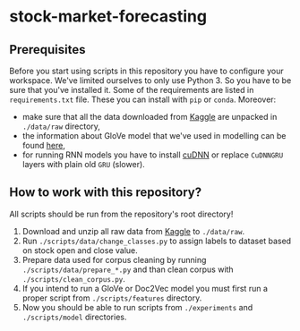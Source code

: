 # stock-market-forecasting

## Prerequisites
Before you start using scripts in this repository you have to configure your workspace. We've limited ourselves to only 
use Python 3. So you have to be sure that you've installed it. Some of the requirements are listed in `requirements.txt`
file. These you can install with `pip` or `conda`. Moreover:
* make sure that all the data downloaded from [Kaggle](https://www.kaggle.com/aaron7sun/stocknews) are unpacked in 
`./data/raw` directory,
* the information about GloVe model that we've used in modelling can be found 
[here](https://spacy.io/models/en#section-en_core_web_lg),
* for running RNN models you have to install [cuDNN](https://developer.nvidia.com/cudnn) or replace `CuDNNGRU` layers
with plain old `GRU` (slower).

## How to work with this repository?

All scripts should be run from the repository's root directory!

1. Download and unzip all raw data from [Kaggle](https://www.kaggle.com/aaron7sun/stocknews) to `./data/raw`.
2. Run `./scripts/data/change_classes.py` to assign labels to dataset based on stock open and close value.
3. Prepare data used for corpus cleaning by running `./scripts/data/prepare_*.py` and than clean corpus with 
`./scripts/clean_corpus.py`.
4. If you intend to run a GloVe or Doc2Vec model you must first run a proper script from `./scripts/features` 
directory.
5. Now you should be able to run scripts from `./experiments` and `./scripts/model` directories.